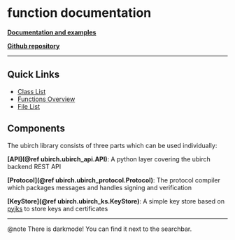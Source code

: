 # function documentation

<!-- This markdown file is supposed to be read by doxygen, 
a software for generating documentation. So don't wonder about the @note statement. 
Please refer as well to the official documentation at 
developer.ubirch.com -->

[**Documentation and examples**](https://developer.ubirch.com/ubirch-protocol-python/)

[**Github repository**](https://github.com/ubirch/ubirch-protocol-python/tree/ecdsa-betterReadMe)

---
## Quick Links
- [Class List](annotated.html)
- [Functions Overview](functions.html)
- [File List](files.html)

## Components
The ubirch library consists of three parts which can be used individually:

**[API](@ref ubirch.ubirch_api.API)**: 
A python layer covering the ubirch backend REST API

**[Protocol](@ref ubirch.ubirch_protocol.Protocol)**: 
The protocol compiler which packages messages and handles signing and verification

**[KeyStore](@ref ubirch.ubirch_ks.KeyStore)**: 
A simple key store based on [pyjks](https://pypi.org/project/pyjks/) to store keys and certificates

---

@note There is darkmode! You can find it next to the searchbar.
